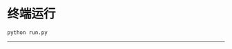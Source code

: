 # 终端运行

```shell
python run.py
```
**************************************************************************************************************************************************************************************************************************************************************************************************************************************************************************************************************************
